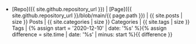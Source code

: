 <div class='rule'></div>

- [Repo]({{ site.github.repository_url }}) | [Page]({{ site.github.repository_url }}/blob/main/{{ page.path }}) | {{ site.posts | size }} Posts | {{ site.categories | size }} Categories | {{ site.tags | size }} Tags | {% assign start = '2020-12-10' | date: '%s' %}{% assign difference = site.time | date: '%s' | minus: start %}{{ difference }}

